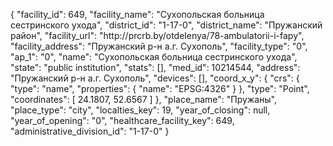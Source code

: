 {
    "facility_id": 649,
    "facility_name": "Сухопольская больница сестринского ухода",
    "district_id": "1-17-0",
    "district_name": "Пружанский район",
    "facility_url": "http:\/\/prcrb.by\/otdelenya\/78-ambulatorii-i-fapy",
    "facility_address": "Пружанский р-н а.г. Сухополь",
    "facility_type": "0",
    "ap_1": "0",
    "name": "Сухопольская больница сестринского ухода",
    "state": "public institution",
    "stats": [],
    "med_id": 10214544,
    "address": "Пружанский р-н а.г. Сухополь",
    "devices": [],
    "coord_x_y": {
        "crs": {
            "type": "name",
            "properties": {
                "name": "EPSG:4326"
            }
        },
        "type": "Point",
        "coordinates": [
            24.1807,
            52.6567
        ]
    },
    "place_name": "Пружаны",
    "place_type": "city",
    "localties_key": 19,
    "year_of_closing": null,
    "year_of_opening": "0",
    "healthcare_facility_key": 649,
    "administrative_division_id": "1-17-0"
}